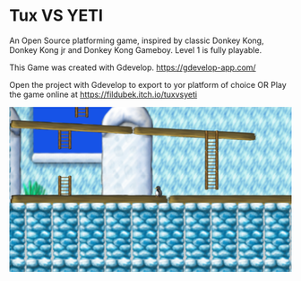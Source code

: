 # Tux VS YETI
An Open Source platforming game, inspired by classic Donkey Kong, Donkey Kong jr and Donkey Kong Gameboy.
Level 1 is fully playable.

This Game was created with Gdevelop. https://gdevelop-app.com/

Open the project with Gdevelop to export to yor platform of choice OR
Play the game online at https://fildubek.itch.io/tuxvsyeti

![Image of Tux VS Yeti](https://github.com/PrimalCoder/tuxvsyeti/blob/master/Sample2.png)

